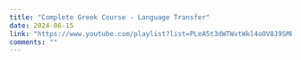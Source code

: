 ```yaml
---
title: "Complete Greek Course - Language Transfer"
date: 2024-06-15
link: "https://www.youtube.com/playlist?list=PLeA5t3dWTWvtWkl4oOV8J9SMB7L9N9Ogt"
comments: ""
---
```


